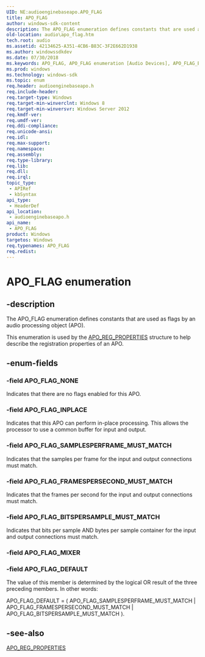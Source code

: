```yaml
---
UID: NE:audioenginebaseapo.APO_FLAG
title: APO_FLAG
author: windows-sdk-content
description: The APO_FLAG enumeration defines constants that are used as flags by an audio processing object (APO).
old-location: audio\apo_flag.htm
tech.root: audio
ms.assetid: 42134625-A351-4CB6-B83C-3F2E662D1938
ms.author: windowssdkdev
ms.date: 07/30/2018
ms.keywords: APO_FLAG, APO_FLAG enumeration [Audio Devices], APO_FLAG_BITSPERSAMPLE_MUST_MATCH, APO_FLAG_DEFAULT, APO_FLAG_FRAMESPERSECOND_MUST_MATCH, APO_FLAG_INPLACE, APO_FLAG_NONE, APO_FLAG_SAMPLESPERFRAME_MUST_MATCH, audio.apo_flag, audioenginebaseapo/APO_FLAG, audioenginebaseapo/APO_FLAG_BITSPERSAMPLE_MUST_MATCH, audioenginebaseapo/APO_FLAG_DEFAULT, audioenginebaseapo/APO_FLAG_FRAMESPERSECOND_MUST_MATCH, audioenginebaseapo/APO_FLAG_INPLACE, audioenginebaseapo/APO_FLAG_NONE, audioenginebaseapo/APO_FLAG_SAMPLESPERFRAME_MUST_MATCH
ms.prod: windows
ms.technology: windows-sdk
ms.topic: enum
req.header: audioenginebaseapo.h
req.include-header: 
req.target-type: Windows
req.target-min-winverclnt: Windows 8
req.target-min-winversvr: Windows Server 2012
req.kmdf-ver: 
req.umdf-ver: 
req.ddi-compliance: 
req.unicode-ansi: 
req.idl: 
req.max-support: 
req.namespace: 
req.assembly: 
req.type-library: 
req.lib: 
req.dll: 
req.irql: 
topic_type:
 - APIRef
 - kbSyntax
api_type:
 - HeaderDef
api_location:
 - audioenginebaseapo.h
api_name:
 - APO_FLAG
product: Windows
targetos: Windows
req.typenames: APO_FLAG
req.redist: 
---
```


# APO_FLAG enumeration


## -description


The APO_FLAG enumeration defines constants that are used as flags by an audio processing object (APO).

This enumeration is used by the <a href="https://msdn.microsoft.com/466215E5-5345-4570-A29B-086562882F5D">APO_REG_PROPERTIES</a> structure to help describe the registration properties of an APO.




## -enum-fields




### -field APO_FLAG_NONE

Indicates that there are no flags enabled for this APO.


### -field APO_FLAG_INPLACE

Indicates that this APO can perform in-place processing. This allows the processor to use a common buffer for input and output.


### -field APO_FLAG_SAMPLESPERFRAME_MUST_MATCH

Indicates that the samples per frame for the input and output connections must match.


### -field APO_FLAG_FRAMESPERSECOND_MUST_MATCH

Indicates that the frames per second for the input and output connections must match.


### -field APO_FLAG_BITSPERSAMPLE_MUST_MATCH

Indicates that bits per sample AND bytes per sample container for the  input and output connections must match. 


### -field APO_FLAG_MIXER


### -field APO_FLAG_DEFAULT

The value of this member is determined by the logical OR result of the three preceding members. In other words:

APO_FLAG_DEFAULT = ( APO_FLAG_SAMPLESPERFRAME_MUST_MATCH | APO_FLAG_FRAMESPERSECOND_MUST_MATCH | APO_FLAG_BITSPERSAMPLE_MUST_MATCH ).


## -see-also




<a href="https://msdn.microsoft.com/466215E5-5345-4570-A29B-086562882F5D">APO_REG_PROPERTIES</a>
 

 

